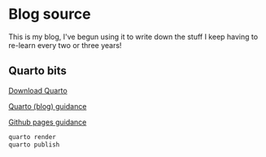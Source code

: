 # Blog source

This is my blog, I've begun using it to write down the stuff I keep having to re-learn
every two or three years!

## Quarto bits

[Download Quarto](https://quarto.org/docs/download/index.html)

[Quarto (blog) guidance](https://quarto.org/docs/websites/website-blog.html)

[Github pages guidance](https://quarto.org/docs/publishing/github-pages.html)

```bash
quarto render
quarto publish
```

